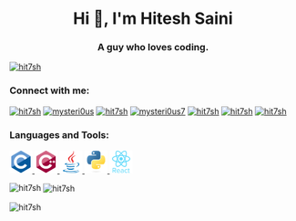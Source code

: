 <h1 align="center">Hi 👋, I'm Hitesh Saini</h1>
<h3 align="center">A guy who loves coding.</h3>

<p align="left"> <a href="https://github.com/ryo-ma/github-profile-trophy"><img src="https://github-profile-trophy.vercel.app/?username=hit7sh" alt="hit7sh" /></a> </p>

<h3 align="left">Connect with me:</h3>
<p align="left">
<a href="https://twitter.com/hit7sh" target="blank"><img align="center" src="https://raw.githubusercontent.com/rahuldkjain/github-profile-readme-generator/neutral-icons/src/images/icons/Social/twitter.svg" alt="hit7sh" height="30" width="40" /></a>
<a href="https://www.codechef.com/users/mysteri0us" target="blank"><img align="center" src="https://cdn.jsdelivr.net/npm/simple-icons@3.1.0/icons/codechef.svg" alt="mysteri0us" height="30" width="40" /></a>
<a href="https://www.hackerrank.com/hit7sh" target="blank"><img align="center" src="https://raw.githubusercontent.com/rahuldkjain/github-profile-readme-generator/neutral-icons/src/images/icons/Social/hackerrank.svg" alt="hit7sh" height="30" width="40" /></a>
<a href="https://codeforces.com/profile/mysteri0us7" target="blank"><img align="center" src="https://cdn.jsdelivr.net/npm/simple-icons@3.0.1/icons/codeforces.svg" alt="mysteri0us7" height="30" width="40" /></a>
<a href="https://www.leetcode.com/hit7sh" target="blank"><img align="center" src="https://raw.githubusercontent.com/rahuldkjain/github-profile-readme-generator/neutral-icons/src/images/icons/Social/leet-code.svg" alt="hit7sh" height="30" width="40" /></a>
<a href="https://www.hackerearth.com/hit7sh" target="blank"><img align="center" src="https://raw.githubusercontent.com/rahuldkjain/github-profile-readme-generator/neutral-icons/src/images/icons/Social/hackerearth.svg" alt="hit7sh" height="30" width="40" /></a>
<a href="https://auth.geeksforgeeks.org/user/hit7sh" target="blank"><img align="center" src="https://raw.githubusercontent.com/rahuldkjain/github-profile-readme-generator/neutral-icons/src/images/icons/Social/geeks-for-geeks.svg" alt="hit7sh" height="30" width="40" /></a>
</p>

<h3 align="left">Languages and Tools:</h3>
<p align="left"> <a href="https://www.cprogramming.com/" target="_blank"> <img src="https://raw.githubusercontent.com/devicons/devicon/master/icons/c/c-original.svg" alt="c" width="40" height="40"/> </a> <a href="https://www.w3schools.com/cpp/" target="_blank"> <img src="https://raw.githubusercontent.com/devicons/devicon/master/icons/cplusplus/cplusplus-original.svg" alt="cplusplus" width="40" height="40"/> </a> <a href="https://www.java.com" target="_blank"> <img src="https://raw.githubusercontent.com/devicons/devicon/master/icons/java/java-original.svg" alt="java" width="40" height="40"/> </a> <a href="https://www.python.org" target="_blank"> <img src="https://raw.githubusercontent.com/devicons/devicon/master/icons/python/python-original.svg" alt="python" width="40" height="40"/> </a> <a href="https://reactjs.org/" target="_blank"> <img src="https://raw.githubusercontent.com/devicons/devicon/master/icons/react/react-original-wordmark.svg" alt="react" width="40" height="40"/> </a> </p>

<p><img align="left" src="https://github-readme-stats.vercel.app/api/top-langs?username=hit7sh&show_icons=true&locale=en&layout=compact" alt="hit7sh" /></p>

<p>&nbsp;<img align="center" src="https://github-readme-stats.vercel.app/api?username=hit7sh&show_icons=true&locale=en" alt="hit7sh" /></p>

<p><img align="center" src="https://github-readme-streak-stats.herokuapp.com/?user=hit7sh&" alt="hit7sh" /></p>

